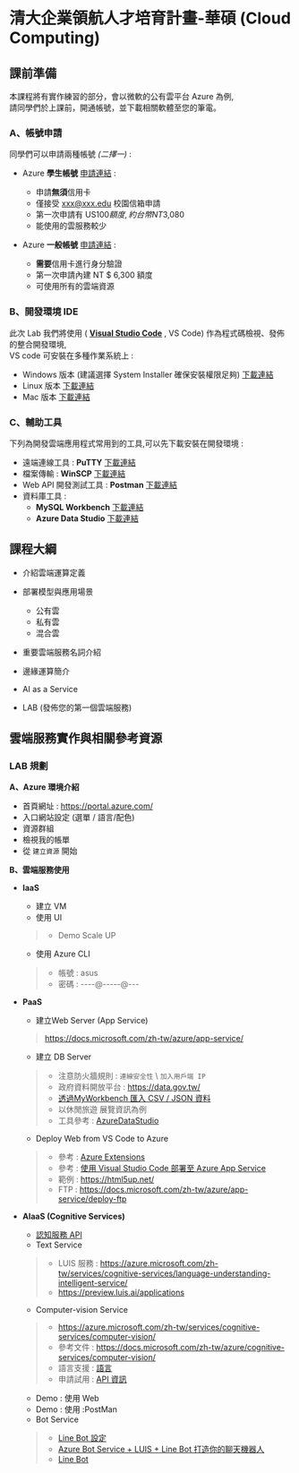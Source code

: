 # 清大企業領航人才培育計畫-華碩 (Cloud Computing)

## 課前準備

本課程將有實作練習的部分，會以微軟的公有雲平台 Azure 為例,  
請同學們於上課前，開通帳號，並下載相關軟體至您的筆電。

### A、帳號申請 ###

同學們可以申請兩種帳號 *(二擇一)* :

- Azure **學生帳號** [申請連結](https://azure.microsoft.com/zh-tw/free/students/) :  
  - 申請**無須**信用卡  
  - 僅接受 xxx@xxx.edu 校園信箱申請  
  - 第一次申請有 US$100 額度 , 約台幣 NT$3,080
  - 能使用的雲服務較少

- Azure **一般帳號** [申請連結](https://azure.microsoft.com/zh-tw/free/) :  
  - **需要**信用卡進行身分驗證  
  - 第一次申請內建 NT $ 6,300 額度
  - 可使用所有的雲端資源
  
### B、開發環境 IDE ### 

此次 Lab 我們將使用 ( **[Visual Studio Code](https://code.visualstudio.com/)** , VS Code) 作為程式碼檢視、發佈的整合開發環境,  
VS code 可安裝在多種作業系統上 :  
- Windows 版本 (建議選擇 System Installer 確保安裝權限足夠) [下載連結](https://code.visualstudio.com/Download)
- Linux 版本 [下載連結](https://code.visualstudio.com/Download)
- Mac 版本 [下載連結](https://code.visualstudio.com/Download)


### C、輔助工具 ### 

下列為開發雲端應用程式常用到的工具,可以先下載安裝在開發環境 :  

- 遠端連線工具 : **PuTTY** [下載連結](https://www.chiark.greenend.org.uk/~sgtatham/putty/latest.html)
- 檔案傳輸 : **WinSCP** [下載連結](https://winscp.net/eng/download.php)
- Web API 開發測試工具 : **Postman** [下載連結](https://www.getpostman.com/postman)
- 資料庫工具 : 
  - **MySQL Workbench** [下載連結](https://dev.mysql.com/downloads/workbench/)
  - **Azure Data Studio** [下載連結](https://docs.microsoft.com/zh-tw/sql/azure-data-studio/what-is?view=sql-server-ver15)


## 課程大綱
- 介紹雲端運算定義
- 部署模型與應用場景  
  - 公有雲
  - 私有雲
  - 混合雲
 
- 重要雲端服務名詞介紹
- 邊緣運算簡介
- AI as a Service
- LAB (發佈您的第一個雲端服務)


## 雲端服務實作與相關參考資源

### LAB 規劃

**A、Azure 環境介紹**

 - 首頁網址 :  https://portal.azure.com/
 - 入口網站設定 (選單 / 語言/配色)
 - 資源群組
 - 檢視我的帳單
 - 從 `建立資源` 開始

**B、雲端服務使用**

  - **IaaS**  
    - 建立 VM
    - 使用 UI
     >- Demo Scale UP 
    - 使用 Azure CLI
     >- 帳號 : asus  
     >- 密碼 : ----@-----@---

  - **PaaS**
    - 建立Web Server (App Service)
     > https://docs.microsoft.com/zh-tw/azure/app-service/
     
    - 建立 DB Server
     >- 注意防火牆規則 : `連線安全性`  \ `加入用戶端 IP`  
     >- 政府資料開放平台 : https://data.gov.tw/  
     >- [透過MyWorkbench 匯入 CSV / JSON 資料](https://www.itread01.com/content/1549318893.html)  
     >- 以休閒旅遊 展覽資訊為例  
     >- 工具參考  :  [AzureDataStudio](https://docs.microsoft.com/zh-tw/sql/azure-data-studio/what-is?view=sql-server-ver15)  
     
    - Deploy Web from VS Code to Azure
     >- 參考 : [Azure Extensions](https://code.visualstudio.com/docs/azure/extensions)  
     >- 參考 : [使用 Visual Studio Code 部署至 Azure App Service](https://docs.microsoft.com/zh-tw/azure/javascript/tutorial-vscode-azure-app-service-node-01)  
     >- 範例 : https://html5up.net/  
     >- FTP : https://docs.microsoft.com/zh-tw/azure/app-service/deploy-ftp  

  - **AIaaS (Cognitive Services)**  
    - [認知服務 API](https://azure.microsoft.com/zh-tw/services/cognitive-services/)  
    - Text Service  
     >- LUIS 服務 : https://azure.microsoft.com/zh-tw/services/cognitive-services/language-understanding-intelligent-service/  
     >- https://preview.luis.ai/applications  
    - Computer-vision Service  
     >- https://azure.microsoft.com/zh-tw/services/cognitive-services/computer-vision/  
     >- 參考文件 : https://docs.microsoft.com/zh-tw/azure/cognitive-services/computer-vision/  
     >- 語言支援 : [語言](https://docs.microsoft.com/zh-tw/azure/cognitive-services/computer-vision/language-support)  
     >- 申請試用 :  [API 資訊](https://azure.microsoft.com/zh-tw/try/cognitive-services/my-apis/?apiSlug=computer-vision)  
    - Demo : 使用 Web  
    - Demo : 使用 :PostMan
    - Bot Service  
     >- [Line Bot 設定](https://docs.microsoft.com/zh-tw/azure/bot-service/bot-service-channel-connect-line?view=azure-bot-service-4.0) 
     >- [Azure Bot Service + LUIS + Line Bot 打造你的聊天機器人](https://medium.com/@starcaspar/azure-bot-service-luis-line-bot-%E6%89%93%E9%80%A0%E4%BD%A0%E7%9A%84%E8%81%8A%E5%A4%A9%E6%A9%9F%E5%99%A8%E4%BA%BA-3bbfe9893fd0)  
     >- [Line Bot](http://studyhost.blogspot.com/2019/03/bot-frameworkline-bot.html)

